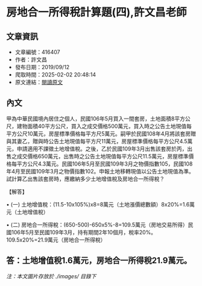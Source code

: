 # 房地合一所得稅計算題(四),許文昌老師

## 文章資訊
- 文章編號：416407
- 作者：許文昌
- 發布日期：2019/09/12
- 爬取時間：2025-02-02 20:48:14
- 原文連結：[閱讀原文](https://real-estate.get.com.tw/Columns/detail.aspx?no=416407)

## 內文
甲為中華民國境內居住之個人，民國106年5月買入一間套房，土地面積8平方公尺，建物面積40平方公尺，買入之成交價格500萬元，買入時之公告土地現值每平方公尺10萬元，房屋標準價格每平方尺5萬元。嗣甲於民國108年4月將該套房贈與其妻乙，贈與時公告土地現值每平方尺11萬元，房屋標準價格每平方公尺4.5萬元，申請適用不課徵土地增值稅。之後，乙於民國109年3月出售該套房於丙，出售之成交價格650萬元，出售時之公告土地現值每平方公尺11.5萬元，房屋標準價格每平方公尺4.3萬元。民國106年5月至民國109年3月之物價指數105，民國108年4月至民國109年3月之物價指數102。申報土地移轉現值以公告土地現值為準。試計算乙出售該套房時，應繳納多少土地增值稅及房地合一所得稅？

【解答】

• (一) 土地增值稅：(11.5-10x105%)x8=8萬元（土地漲價總數額）8x20%=1.6萬元（土地增值稅）

• (二) 房地合一所得稅：(650-500)-650x5%-8=109.5萬元（房地交易所得）民國106年5月至民國109年3月，持有期間2年10個月，稅率20%。109.5x20%=21.9萬元（房地合一所得稅）

答：土地增值稅1.6萬元，房地合一所得稅21.9萬元。
---
*注：本文圖片存放於 ./images/ 目錄下*
